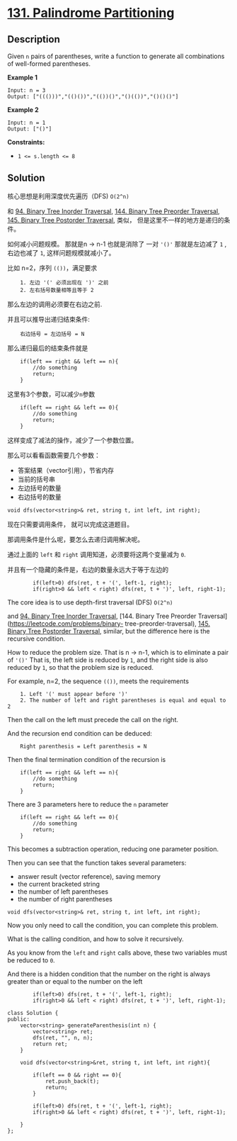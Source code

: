 # [131. Palindrome Partitioning](https://leetcode.com/problems/palindrome-partitioning/)

## Description
Given `n` pairs of parentheses, write a function to generate all combinations of well-formed parentheses.


**Example 1**
```
Input: n = 3
Output: ["((()))","(()())","(())()","()(())","()()()"]
```

**Example 2**
```
Input: n = 1
Output: ["()"]
```

**Constraints:**

- `1 <= s.length <= 8`

## Solution

核心思想是利用深度优先遍历（DFS)   `O(2^n)`

和   [94. Binary Tree Inorder Traversal](https://leetcode.com/problems/binary-tree-inorder-traversal),  [144. Binary Tree Preorder Traversal](https://leetcode.com/problems/binary-tree-preorder-traversal), [145. Binary Tree Postorder Traversal](https://leetcode.com/problems/binary-tree-postorder-traversal), 类似， 但是这里不一样的地方是递归的条件。

如何减小问题规模。
那就是n -> n-1 也就是消除了 一对 `'()'`
那就是左边减了 `1` , 右边也减了 `1`, 这样问题规模就减小了。

比如 n=2，序列 `(())`，满足要求

        1. 左边 '(' 必须出现在 ')' 之前
        2. 左右括号数量相等且等于 2 

那么左边的调用必须要在右边之前.


并且可以推导出递归结束条件:

        右边括号 = 左边括号 = N

那么递归最后的结束条件就是
```
    if(left == right && left == n){
        //do something
        return;
    }
```

这里有3个参数，可以减少`n`参数

```
    if(left == right && left == 0){
        //do something
        return;
    }
```

这样变成了减法的操作，减少了一个参数位置。

那么可以看看函数需要几个参数：

- 答案结果（vector引用），节省内存
- 当前的括号串
- 左边括号的数量
- 右边括号的数量

```
void dfs(vector<string>& ret, string t, int left, int right);
```

现在只需要调用条件， 就可以完成这道题目。

那调用条件是什么呢，要怎么去递归调用解决呢。

通过上面的 `left` 和 `right` 调用知道，必须要将这两个变量减为 `0`. 

并且有一个隐藏的条件是，右边的数量永远大于等于左边的

```
        if(left>0) dfs(ret, t + '(', left-1, right);
        if(right>0 && left < right) dfs(ret, t + ')', left, right-1);
```

The core idea is to use depth-first traversal (DFS) `O(2^n)`

and [94. Binary Tree Inorder Traversal](https://leetcode.com/problems/binary-tree-inorder-traversal), [144. Binary Tree Preorder Traversal](https://leetcode.com/problems/binary- tree-preorder-traversal), [145. Binary Tree Postorder Traversal](https://leetcode.com/problems/binary-tree-postorder-traversal), similar, but the difference here is the recursive condition.

How to reduce the problem size.
That is n -> n-1, which is to eliminate a pair of `'()'`
That is, the left side is reduced by `1`, and the right side is also reduced by `1`, so that the problem size is reduced.

For example, n=2, the sequence `(())`, meets the requirements

        1. Left '(' must appear before ')'
        2. The number of left and right parentheses is equal and equal to 2

Then the call on the left must precede the call on the right.


And the recursion end condition can be deduced:

        Right parenthesis = Left parenthesis = N

Then the final termination condition of the recursion is
````
    if(left == right && left == n){
        //do something
        return;
    }
````

There are 3 parameters here to reduce the `n` parameter

````
    if(left == right && left == 0){
        //do something
        return;
    }
````

This becomes a subtraction operation, reducing one parameter position.

Then you can see that the function takes several parameters:

- answer result (vector reference), saving memory
- the current bracketed string
- the number of left parentheses
- the number of right parentheses

````
void dfs(vector<string>& ret, string t, int left, int right);
````

Now you only need to call the condition, you can complete this problem.

What is the calling condition, and how to solve it recursively.

As you know from the `left` and `right` calls above, these two variables must be reduced to `0`.

And there is a hidden condition that the number on the right is always greater than or equal to the number on the left

````
        if(left>0) dfs(ret, t + '(', left-1, right);
        if(right>0 && left < right) dfs(ret, t + ')', left, right-1);
````

```
class Solution {
public:
    vector<string> generateParenthesis(int n) {
        vector<string> ret;
        dfs(ret, "", n, n);
        return ret;
    }
    
    void dfs(vector<string>&ret, string t, int left, int right){
        
        if(left == 0 && right == 0){
            ret.push_back(t);
            return;
        }
        
        if(left>0) dfs(ret, t + '(', left-1, right);
        if(right>0 && left < right) dfs(ret, t + ')', left, right-1);

    }
};
```



